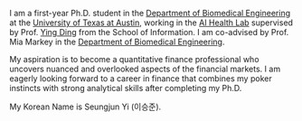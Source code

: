 
I am a first-year Ph.D. student in the [Department of Biomedical Engineering](https://www.bme.utexas.edu/) at the [University of Texas at Austin](https://www.utexas.edu/), working in the [AI Health Lab](https://aihealth.ischool.utexas.edu/) supervised by Prof. [Ying Ding](https://yingding.ischool.utexas.edu/) from the School of Information. I am co-advised by Prof. Mia Markey in the [Department of Biomedical Engineering](https://www.bme.utexas.edu/people/faculty-directory/markey).

My aspiration is to become a quantitative finance professional who uncovers nuanced and overlooked aspects of the financial markets. I am eagerly looking forward to a career in finance that combines my poker instincts with strong analytical skills after completing my Ph.D.

My Korean Name is Seungjun Yi (이승준). 